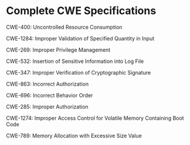 

# Complete CWE Specifications

CWE-400: Uncontrolled Resource Consumption

CWE-1284: Improper Validation of Specified Quantity in Input

CWE-269: Improper Privilege Management

CWE-532: Insertion of Sensitive Information into Log File

CWE-347: Improper Verification of Cryptographic Signature

CWE-863: Incorrect Authorization

CWE-696: Incorrect Behavior Order

CWE-285: Improper Authorization

CWE-1274: Improper Access Control for Volatile Memory Containing Boot Code

CWE-789: Memory Allocation with Excessive Size Value